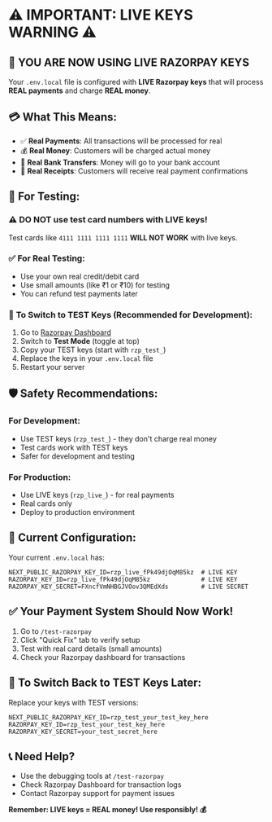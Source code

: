 # ⚠️ IMPORTANT: LIVE KEYS WARNING ⚠️

## 🚨 **YOU ARE NOW USING LIVE RAZORPAY KEYS**

Your `.env.local` file is configured with **LIVE Razorpay keys** that will process **REAL payments** and charge **REAL money**.

## 💳 **What This Means:**

- ✅ **Real Payments**: All transactions will be processed for real
- 💰 **Real Money**: Customers will be charged actual money
- 🏦 **Real Bank Transfers**: Money will go to your bank account
- 📧 **Real Receipts**: Customers will receive real payment confirmations

## 🧪 **For Testing:**

### ⚠️ **DO NOT use test card numbers with LIVE keys!**

Test cards like `4111 1111 1111 1111` **WILL NOT WORK** with live keys.

### ✅ **For Real Testing:**
- Use your own real credit/debit card
- Use small amounts (like ₹1 or ₹10) for testing
- You can refund test payments later

### 🔄 **To Switch to TEST Keys (Recommended for Development):**

1. Go to [Razorpay Dashboard](https://dashboard.razorpay.com/app/keys)
2. Switch to **Test Mode** (toggle at top)
3. Copy your TEST keys (start with `rzp_test_`)
4. Replace the keys in your `.env.local` file
5. Restart your server

## 🛡️ **Safety Recommendations:**

### For Development:
- Use TEST keys (`rzp_test_`) - they don't charge real money
- Test cards work with TEST keys
- Safer for development and testing

### For Production:
- Use LIVE keys (`rzp_live_`) - for real payments
- Real cards only
- Deploy to production environment

## 🔧 **Current Configuration:**

Your current `.env.local` has:
```env
NEXT_PUBLIC_RAZORPAY_KEY_ID=rzp_live_fPk49djOqM85kz  # LIVE KEY
RAZORPAY_KEY_ID=rzp_live_fPk49djOqM85kz              # LIVE KEY  
RAZORPAY_KEY_SECRET=FXncfVmNHBGJVOov3QMEdXds         # LIVE SECRET
```

## ✅ **Your Payment System Should Now Work!**

1. Go to `/test-razorpay`
2. Click "Quick Fix" tab to verify setup
3. Test with real card details (small amounts)
4. Check your Razorpay dashboard for transactions

## 🔄 **To Switch Back to TEST Keys Later:**

Replace your keys with TEST versions:
```env
NEXT_PUBLIC_RAZORPAY_KEY_ID=rzp_test_your_test_key_here
RAZORPAY_KEY_ID=rzp_test_your_test_key_here
RAZORPAY_KEY_SECRET=your_test_secret_here
```

## 📞 **Need Help?**

- Use the debugging tools at `/test-razorpay`
- Check Razorpay Dashboard for transaction logs
- Contact Razorpay support for payment issues

**Remember: LIVE keys = REAL money! Use responsibly! 💰**